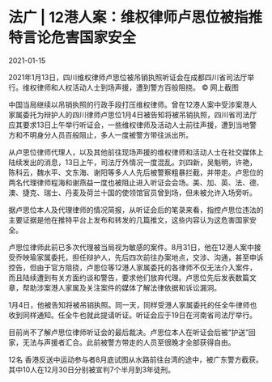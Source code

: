 # 法广 | 12港人案：维权律师卢思位被指推特言论危害国家安全

2021-01-15

2021年1月13日，四川维权律师卢思位被吊销执照听证会在成都四川省司法厅举行。维权律师和人权活动人士到场声援，遭到警方百般阻挠。 © 网上截图

中国当局继续以吊销执照的行政手段打压维权律师。曾在12港人案中受涉案港人家属委托为辩护人的四川律师卢思位1月4日被告知将被吊销执照，四川省司法厅应其要求13日上午举行听证会，一些维权律师及活动人士前往声援，遭到当地警方和不明身分人员百般阻止，多人一度被警方带往派出所。

从卢思位律师代理人，以及其他前往现场声援的维权律师和活动人士在社交媒体上陆续发出的消息，13日上午，司法厅外情况一度混乱。刘四新，吴魁明，许艳，陈科云，魏水平、文东海、谢阳等多人人先后被警察粗暴拦截，并带走。卢思位的两名代理律师程海和谢燕益一度也被阻止进入听证会会场。美、加、英、法、德、澳、捷克、瑞士、丹麦及荷兰十国的使领馆官员曾到场，但未被允许入场旁听。

据卢思位本人及代理律师的情况简报，从听证会后的笔录来看，指控卢思位违法的主要证据是他在推特平台上发布和转发的几篇推文，这些内容认为这危害国家安全。

卢思位律师此前已多次代理被当局视为敏感的案件。8月31日，他在12港人案中接受乔映瑜家属委托，担任辩护人，先后四次前往办案地点，交涉、沟通，甚至申诉控告，但由于官方阻挠，卢思位等12港人家属委托的各律师不仅无法介入案件，而且陆续遭到有关方面约谈和警告，要求他们放弃代理。卢思位先后发表数篇文章，帮助涉案港人家属及关注案件的媒体了解法律依据和诉讼漏洞。

1月4日，他被告知将被吊销执照。同一天，同样受港人家属委托的任全牛律师也收到同样通知。任全牛也就此提请听证。听证会应于19日在河南省司法厅举行。

目前尚不了解卢思位律师听证会的最后裁决。卢思位本人在听证会后被“护送”回家，无法与声援者汇合。此前被警方带走的人员至很晚才全部获得自由。

12名 香港反送中运动参与者8月底试图从水路前往台湾的途中，被广东警方截获。其中10人在12月30日分别被宣判7个半月到3年徒刑。

